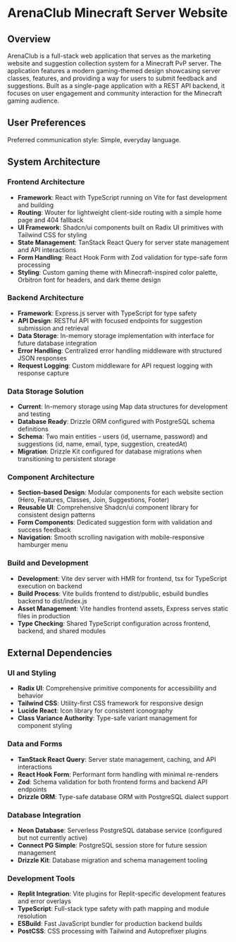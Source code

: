 # ArenaClub Minecraft Server Website

## Overview

ArenaClub is a full-stack web application that serves as the marketing website and suggestion collection system for a Minecraft PvP server. The application features a modern gaming-themed design showcasing server classes, features, and providing a way for users to submit feedback and suggestions. Built as a single-page application with a REST API backend, it focuses on user engagement and community interaction for the Minecraft gaming audience.

## User Preferences

Preferred communication style: Simple, everyday language.

## System Architecture

### Frontend Architecture
- **Framework**: React with TypeScript running on Vite for fast development and building
- **Routing**: Wouter for lightweight client-side routing with a simple home page and 404 fallback
- **UI Framework**: Shadcn/ui components built on Radix UI primitives with Tailwind CSS for styling
- **State Management**: TanStack React Query for server state management and API interactions
- **Form Handling**: React Hook Form with Zod validation for type-safe form processing
- **Styling**: Custom gaming theme with Minecraft-inspired color palette, Orbitron font for headers, and dark theme design

### Backend Architecture
- **Framework**: Express.js server with TypeScript for type safety
- **API Design**: RESTful API with focused endpoints for suggestion submission and retrieval
- **Data Storage**: In-memory storage implementation with interface for future database integration
- **Error Handling**: Centralized error handling middleware with structured JSON responses
- **Request Logging**: Custom middleware for API request logging with response capture

### Data Storage Solution
- **Current**: In-memory storage using Map data structures for development and testing
- **Database Ready**: Drizzle ORM configured with PostgreSQL schema definitions
- **Schema**: Two main entities - users (id, username, password) and suggestions (id, name, email, type, suggestion, createdAt)
- **Migration**: Drizzle Kit configured for database migrations when transitioning to persistent storage

### Component Architecture
- **Section-based Design**: Modular components for each website section (Hero, Features, Classes, Join, Suggestions, Footer)
- **Reusable UI**: Comprehensive Shadcn/ui component library for consistent design patterns
- **Form Components**: Dedicated suggestion form with validation and success feedback
- **Navigation**: Smooth scrolling navigation with mobile-responsive hamburger menu

### Build and Development
- **Development**: Vite dev server with HMR for frontend, tsx for TypeScript execution on backend
- **Build Process**: Vite builds frontend to dist/public, esbuild bundles backend to dist/index.js
- **Asset Management**: Vite handles frontend assets, Express serves static files in production
- **Type Checking**: Shared TypeScript configuration across frontend, backend, and shared modules

## External Dependencies

### UI and Styling
- **Radix UI**: Comprehensive primitive components for accessibility and behavior
- **Tailwind CSS**: Utility-first CSS framework for responsive design
- **Lucide React**: Icon library for consistent iconography
- **Class Variance Authority**: Type-safe variant management for component styling

### Data and Forms
- **TanStack React Query**: Server state management, caching, and API interactions
- **React Hook Form**: Performant form handling with minimal re-renders
- **Zod**: Schema validation for both frontend forms and backend API endpoints
- **Drizzle ORM**: Type-safe database ORM with PostgreSQL dialect support

### Database Integration
- **Neon Database**: Serverless PostgreSQL database service (configured but not currently active)
- **Connect PG Simple**: PostgreSQL session store for future session management
- **Drizzle Kit**: Database migration and schema management tooling

### Development Tools
- **Replit Integration**: Vite plugins for Replit-specific development features and error overlays
- **TypeScript**: Full-stack type safety with path mapping and module resolution
- **ESBuild**: Fast JavaScript bundler for production backend builds
- **PostCSS**: CSS processing with Tailwind and Autoprefixer plugins
